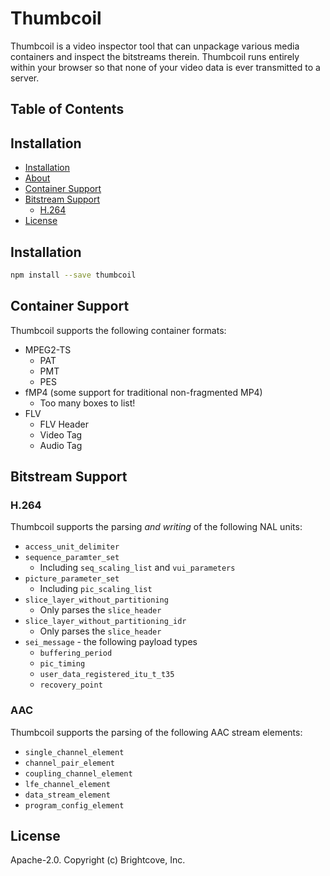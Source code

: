 # Thumbcoil

Thumbcoil is a video inspector tool that can unpackage various media containers and inspect the bitstreams therein. Thumbcoil runs entirely within your browser so that none of your video data is ever transmitted to a server.

## Table of Contents

<!-- START doctoc generated TOC please keep comment here to allow auto update -->
<!-- DON'T EDIT THIS SECTION, INSTEAD RE-RUN doctoc TO UPDATE -->
## Installation

- [Installation](#installation)
- [About](#about)
- [Container Support](#container-support)
- [Bitstream Support](#bitstream-support)
  - [H.264](#h264)
- [License](#license)

<!-- END doctoc generated TOC please keep comment here to allow auto update -->
## Installation

```sh
npm install --save thumbcoil
```

## Container Support

Thumbcoil supports the following container formats:

* MPEG2-TS
  * PAT
  * PMT
  * PES
* fMP4 (some support for traditional non-fragmented MP4)
  * Too many boxes to list!
* FLV
  * FLV Header
  * Video Tag
  * Audio Tag

## Bitstream Support

### H.264

Thumbcoil supports the parsing *and writing* of the following NAL units:

* `access_unit_delimiter`
* `sequence_paramter_set`
  * Including `seq_scaling_list` and `vui_parameters`
* `picture_parameter_set`
  * Including `pic_scaling_list`
* `slice_layer_without_partitioning`
  * Only parses the `slice_header`
* `slice_layer_without_partitioning_idr`
  * Only parses the `slice_header`
* `sei_message` - the following payload types
  * `buffering_period`
  * `pic_timing`
  * `user_data_registered_itu_t_t35`
  * `recovery_point`

### AAC

Thumbcoil supports the parsing of the following AAC stream elements:

* `single_channel_element`
* `channel_pair_element`
* `coupling_channel_element`
* `lfe_channel_element`
* `data_stream_element`
* `program_config_element`

## License

Apache-2.0. Copyright (c) Brightcove, Inc.


[videojs]: http://videojs.com/
